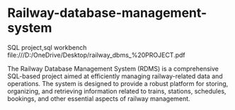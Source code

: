 # Railway-database-management-system
SQL project,sql workbench
file:///D:/OneDrive/Desktop/railway_dbms_%20PROJECT.pdf

The Railway Database Management System (RDMS) is a comprehensive SQL-based project aimed at efficiently managing railway-related data and operations. The system is 
designed to provide a robust platform for storing, organizing, and retrieving information related to trains, stations, schedules, bookings, and other essential aspects of railway management.


